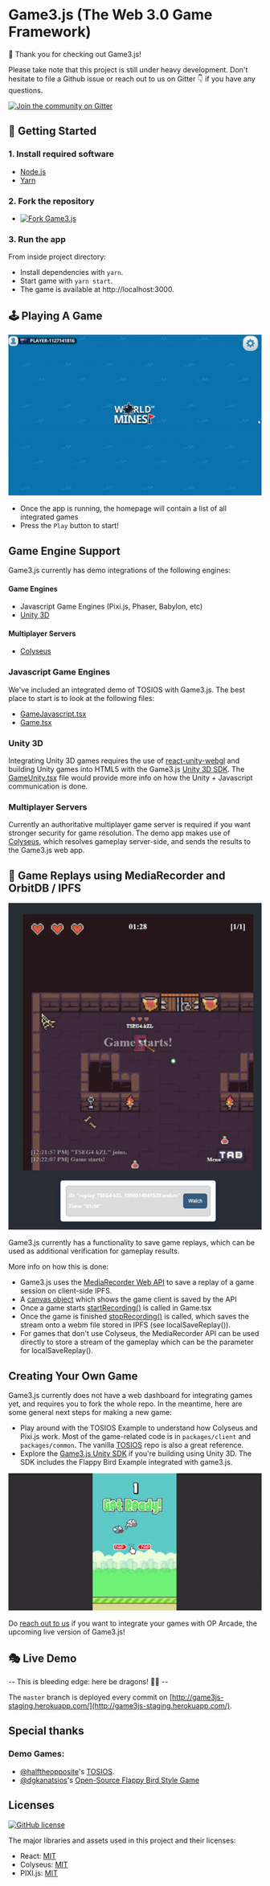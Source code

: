 # Game3.js (The Web 3.0 Game Framework)

👋 Thank you for checking out Game3.js! 

Please take note that this project is still under heavy development. 
Don't hesitate to file a Github issue or reach out to us on Gitter 👇 if you have any questions. 

 

[![Join the community on Gitter](https://img.shields.io/gitter/room/alto-io/game3-js?style=for-the-badge)](https://gitter.im/game3-js/community)

## 🚀 Getting Started

### 1. Install required software

 * [Node.js](https://nodejs.org/en/download/)
 * [Yarn](https://yarnpkg.com/getting-started/install)

### 2. Fork the repository

* [![Fork Game3.js](https://img.shields.io/github/forks/alto-io/game3.js.svg?style=social&label=Fork%20Game3.js&maxAge=2592000)](https://GitHub.com/alto-io/game3.js/fork)

### 3. Run the app

From inside project directory:
* Install dependencies with `yarn`.
* Start game with `yarn start`.
* The game is available at http://localhost:3000.

## 🕹 Playing A Game

 ![World of Mines](packages/client/public/images/wom.gif?raw=true "World of Mines")

 * Once the app is running, the homepage will contain a list of all integrated games
 * Press the `Play` button to start!

 ## Game Engine Support

Game3.js currently has demo integrations of the following engines:

#### Game Engines
* Javascript Game Engines (Pixi.js, Phaser, Babylon, etc)
* [Unity 3D](https://github.com/alto-io/game3js-unity-sdk)

#### Multiplayer Servers
* [Colyseus](https://colyseus.io/)

### Javascript Game Engines

We've included an integrated demo of TOSIOS with Game3.js. The best place to start is to look at the following files:
* [GameJavascript.tsx](packages/client/src/scenes/GameJavascript.tsx)
* [Game.tsx](packages/client/src/scenes/Game.tsx)

### Unity 3D

Integrating Unity 3D games requires the use of [react-unity-webgl](https://www.npmjs.com/package/react-unity-webgl) and building Unity games into HTML5 with the Game3.js [Unity 3D SDK](https://github.com/alto-io/game3js-unity-sdk). The [GameUnity.tsx](packages/client/src/scenes/GameUnity.tsx) file would provide more info on how the Unity + Javascript communication is done.

### Multiplayer Servers

Currently an authoritative multiplayer game server is required if you want stronger security for game resolution. The demo app makes use of [Colyseus](https://colyseus.io/), which resolves gameplay server-side, and sends the results to the Game3.js web app.

## 📼 Game Replays using MediaRecorder and OrbitDB / IPFS

 ![Watch Replay](images/watchreplay.png?raw=true "Watch Replay")

Game3.js currently has a functionality to save game replays, which can be used as additional verification for gameplay results.

More info on how this is done:

* Game3.js uses the [MediaRecorder Web API](https://developer.mozilla.org/en-US/docs/Web/API/MediaRecorder) to save a replay of a game session on client-side IPFS.
* A [canvas object](packages/client/src/scenes/GameContainer.tsx) which shows the game client is saved by the API
* Once a game starts [startRecording()](packages/client/src/scenes/Game.tsx) is called in Game.tsx
* Once the game is finished [stopRecording()](packages/client/src/scenes/Game.tsx) is called, which saves the stream onto a webm file stored in IPFS (see localSaveReplay()).
* For games that don't use Colyseus, the MediaRecorder API can be used directly to store a stream of the gameplay which can be the parameter for localSaveReplay().


## Creating Your Own Game

Game3.js currently does not have a web dashboard for integrating games yet, and requires you to fork the whole repo. In the meantime, here are some general next steps for making a new game: 

  * Play around with the TOSIOS Example to understand how Colyseus and Pixi.js work. Most of the game-related code is in `packages/client` and `packages/common`. The vanilla [TOSIOS](https://github.com/halftheopposite/tosios) repo is also a great reference.
  * Explore the [Game3.js Unity SDK](https://github.com/alto-io/game3js-unity-sdk) if you're building using Unity 3D. The SDK includes the Flappy Bird Example integrated with game3.js.

 ![Flappy Bird](packages/client/public/images/flappybird.gif?raw=true "Flappy Bird")


Do [reach out to us](https://gitter.im/game3-js/community) if you want to integrate your games with OP Arcade, the upcoming live version of Game3.js!


## 🎭 Live Demo

-- This is bleeding edge: here be dragons! 🐲🐉 --

The `master` branch is deployed every commit on [http://game3js-staging.herokuapp.com/](http://game3js-staging.herokuapp.com/). 


## Special thanks

### Demo Games:
* [@halftheopposite](https://github.com/halftheopposite)'s [TOSIOS](https://github.com/halftheopposite/tosios).
 * [@dgkanatsios](https://github.com/dgkanatsios)'s [Open-Source Flappy Bird Style Game](https://github.com/dgkanatsios/FlappyBirdStyleGame)

## Licenses

[![GitHub license](https://img.shields.io/badge/license-MIT-blue.svg?style=for-the-badge)](https://github.com/alto-io/game3.js/blob/master/LICENSE)

The major libraries and assets used in this project and their licenses:

* React: [MIT](https://github.com/facebook/react/blob/master/LICENSE)
* Colyseus: [MIT](https://github.com/colyseus/colyseus/blob/master/LICENSE)
* PIXI.js: [MIT](https://github.com/pixijs/pixi.js/blob/dev/LICENSE)
